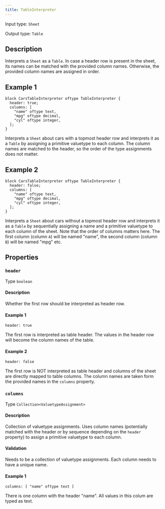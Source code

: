 ```yaml
---
title: TableInterpreter
---
```


<!-- Do NOT change this document as it is auto-generated from the language server -->

Input type: `Sheet`

Output type: `Table`

## Description

Interprets a `Sheet` as a `Table`. In case a header row is present in the sheet, its names can be matched with the provided column names. Otherwise, the provided column names are assigned in order.

## Example 1

```jayvee
block CarsTableInterpreter oftype TableInterpreter {
  header: true;
  columns: [
    "name" oftype text,
    "mpg" oftype decimal,
    "cyl" oftype integer,
  ];
}
```

Interprets a `Sheet` about cars with a topmost header row and interprets it as a `Table` by assigning a primitive valuetype to each column. The column names are matched to the header, so the order of the type assignments does not matter.

## Example 2

```jayvee
block CarsTableInterpreter oftype TableInterpreter {
  header: false;
  columns: [
    "name" oftype text,
    "mpg" oftype decimal,
    "cyl" oftype integer,
  ];
}
```

Interprets a `Sheet` about cars without a topmost header row and interprets it as a `Table` by sequentially assigning a name and a primitive valuetype to each column of the sheet. Note that the order of columns matters here. The first column (column `A`) will be named "name", the second column (column `B`) will be named "mpg" etc.

## Properties

### `header`

Type `boolean`

#### Description

Whether the first row should be interpreted as header row.

#### Example 1

```jayvee
header: true
```

The first row is interpreted as table header. The values in the header row will become the column names of the table.

#### Example 2

```jayvee
header: false
```

The first row is NOT interpreted as table header and columns of the sheet are directly mapped to table columns. The column names are taken form the provided names in the `columns` property.

### `columns`

Type `Collection<ValuetypeAssignment>`

#### Description

Collection of valuetype assignments. Uses column names (potentially matched with the header or by sequence depending on the `header` property) to assign a primitive valuetype to each column.

#### Validation

Needs to be a collection of valuetype assignments. Each column needs to have a unique name.

#### Example 1

```jayvee
columns: [ "name" oftype text ]
```

There is one column with the header "name". All values in this colum are typed as text.
